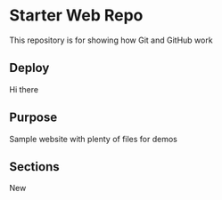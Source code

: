 # Starter Web Repo

This repository is for showing how Git and GitHub work

## Deploy

Hi there

## Purpose

Sample website with plenty of files for demos

## Sections

New